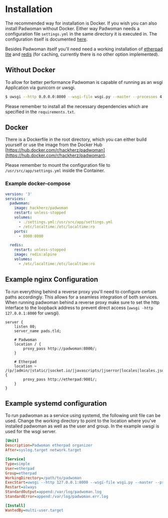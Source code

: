# Installation

The recommended way for installation is Docker. If you wish you can also install Padwoman without Docker.
Either way Padwoman needs a configuration file `settings.yml` in the same directory it is executed in. The configuration itself is documented [here](/config/).

Besides Padwoman itself you'll need need a working installation of [etherpad lite](https://github.com/ether/etherpad-lite) and [redis](https://redis.io/) (for caching, currently there is no other option implemented).

## Without Docker

To allow for better performance Padwoman is capable of running as an wsgi Application via gunicorn or uwsgi.

```bash
$ uwsgi --http 0.0.0.0:8000 --wsgi-file wsgi.py --master --processes 4 --threads 2 --disable-logging
```

Please remember to install all the necessary dependencies which are specified in the `requirements.txt`.


## Docker

There is a Dockerfile in the root directory, which you can either build yourself or use the image from the Docker Hub [https://hub.docker.com/r/hackherz/padwoman](https://hub.docker.com/r/hackherz/padwoman).

Please remember to mount the configuration file to `/usr/src/app/settings.yml` inside the Container.


### Example docker-compose

```yaml
version: '3'
services:
  padwoman:
    image: hackherz/padwoman
    restart: unless-stopped
    volumes:
      - ./settings.yml:/usr/src/app/settings.yml
      - /etc/localtime:/etc/localtime:ro
    ports:
      - 8000:8000

  redis:
    restart: unless-stopped
    image: redis:alpine
    volumes:
      - /etc/localtime:/etc/localtime:ro
```



## Example nginx Configuration

To run everything behind a reverse proxy you'll need to configure certain paths accordingly.
This allows for a seamless integration of both services.
When running padwoman behind a reverse proxy make sure to set the http interface to the loopback address to prevent direct access (`uwsgi -http 127.0.0.1:8000` for uwsgi).


```nginx
server {
	listen 80;
	server_name pads.tld;

	# Padwoman
	location / {
		proxy_pass http://padwoman:8000/;
	}

	# Etherpad
	location ~ /(p/|admin/|static/|socket.io/|javascripts/|jserror|locales|locales.json|pluginfw) {
		proxy_pass http://etherpad:9001/;
	}
}
```

## Example systemd configuration

To run padwoman as a service using systemd, the following unit file can be used. Change the working directory to point to the location where you've installed padwoman as well as the user and group. In the example uwsgi is used for the wsgi server.

```ini
[Unit]
Description=Padwoman etherpad organizer
After=syslog.target network.target

[Service]
Type=simple
User=etherpad
Group=etherpad
WorkingDirectory=/path/to/padwoman
ExecStart=uwsgi --http 127.0.0.1:8000 --wsgi-file wsgi.py --master --processes 4 --threads 2 --disable-logging --die-on-term
Restart=always
StandardOutput=append:/var/log/padwoman.log
StandardError=append:/var/log/padwoman.err.log

[Install]
WantedBy=multi-user.target
```

